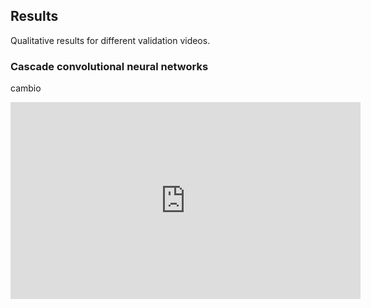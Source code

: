 ## Results

Qualitative results for different validation videos.

### Cascade convolutional neural networks

cambio
<iframe width="560" height="315" src="https://www.youtube.com/embed/wQKlUfFz7j8" frameborder="0" allow="accelerometer; autoplay; encrypted-media; gyroscope; picture-in-picture" allowfullscreen></iframe>
